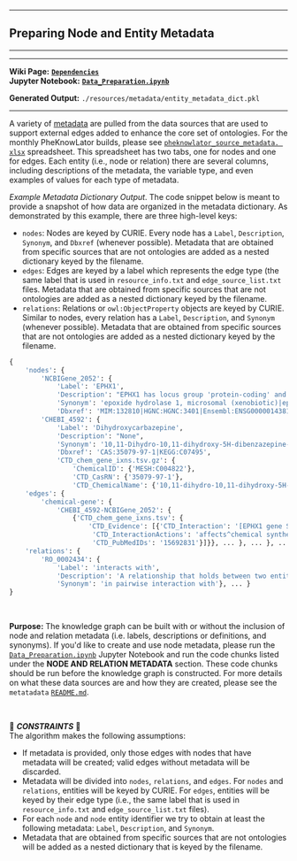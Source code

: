 ***
## Preparing Node and Entity Metadata  
***
***

**Wiki Page:** **[`Dependencies`](https://github.com/callahantiff/PheKnowLator/wiki/Dependencies#node-metadata)**  
**Jupyter Notebook:** **[`Data_Preparation.ipynb`](https://github.com/callahantiff/PheKnowLator/blob/master/notebooks/Data_Preparation.ipynb)**  

**Generated Output:** `./resources/metadata/entity_metadata_dict.pkl`  

___

A variety of <u>metadata</u> are pulled from the data sources that are used to support external edges added to 
enhance the core set of ontologies. For the monthly PheKnowLator builds, please see [`pheknowlator_source_metadata.
xlsx`](https://github.com/callahantiff/PheKnowLator/blob/master/resources/pheknowlator_source_metadata.xlsx) spreadsheet. This spreadsheet has two tabs, one for nodes and one for edges. Each entity (i.e., node or relation) there are several columns, including descriptions of the metadata, the variable type, and even examples of values for each type of metadata.  

*Example Metadata Dictionary Output*. The code snippet below is meant to provide a snapshot of how data are organized in the metadata dictionary. As demonstrated by this example, there are three high-level keys:  
  - `nodes`: Nodes are keyed by CURIE. Every node has a `Label`, `Description`, `Synonym`, and `Dbxref` (whenever possible). Metadata that are obtained from specific sources that are not ontologies are added as a nested dictionary keyed by the filename.   
  - `edges`: Edges are keyed by a label which represents the edge type (the same label that is used in `resource_info.txt` and `edge_source_list.txt` files. Metadata that are obtained from specific sources that are not ontologies are added as a nested dictionary keyed by the filename.    
  - `relations`: Relations or `owl:ObjectProperty` objects are keyed by CURIE. Similar to nodes, every relation has a `Label`, `Description`, and `Synonym` (whenever possible). Metadata that are obtained from specific sources that are not ontologies are added as a nested dictionary keyed by the filename.     

```python
{
    'nodes': {
        'NCBIGene_2052': {
            'Label': 'EPHX1',
            'Description': "EPHX1 has locus group 'protein-coding' and is located on chromosome 1 (1q42.12).",
            'Synonym': 'epoxide hydrolase 1, microsomal (xenobiotic)|epoxide hydratase|EPHX|HYL1|MEHepoxide hydrolase 1|epoxide hydrolase 1 microsomal|EPOX',
            'Dbxref': 'MIM:132810|HGNC:HGNC:3401|Ensembl:ENSG00000143819', ... },
        'CHEBI_4592': {
            'Label': 'Dihydroxycarbazepine',
            'Description': "None",
            'Synonym': '10,11-Dihydro-10,11-dihydroxy-5H-dibenzazepine-5-carboxamide|10,11-Dihydroxycarbamazepine',
            'Dbxref': 'CAS:35079-97-1|KEGG:C07495',
            'CTD_chem_gene_ixns.tsv.gz': {  
                'ChemicalID': {'MESH:C004822'},
                'CTD_CasRN': {'35079-97-1'},
                'CTD_ChemicalName': {'10,11-dihydro-10,11-dihydroxy-5H-dibenzazepine-5-carboxamide'}}, ... }, ... },
    'edges': {
        'chemical-gene': {
            'CHEBI_4592-NCBIGene_2052': {
                {'CTD_chem_gene_ixns.tsv': {
                    'CTD_Evidence': [{'CTD_Interaction': '[EPHX1 gene SNP affects the metabolism of carbamazepine epoxide] which affects the chemical synthesis of 10,11-dihydro-10,11-dihydroxy-5H-dibenzazepine-5-carboxamide',
                     'CTD_InteractionActions': 'affects^chemical synthesis|affects^metabolic processing',
                     'CTD_PubMedIDs': '15692831'}]}}, ... }, ... }, ... }, 
    'relations': {
        'RO_0002434': {
            'Label': 'interacts with',
            'Description': 'A relationship that holds between two entities in which the processes executed by the two entities are causally connected.',
            'Synonym': 'in pairwise interaction with'}, ... }
}
```

<br>

**Purpose:** 
The knowledge graph can be built with or without the inclusion of node and relation metadata (i.e. 
labels, descriptions or definitions, and synonyms). If you'd like to create and use node metadata, please run the 
[`Data_Preparation.ipynb`](https://github.com/callahantiff/PheKnowLator/blob/master/notebooks/Data_Preparation.ipynb)
Jupyter Notebook and run the code chunks listed under the **NODE AND RELATION METADATA** section. These code chunks should be run before the knowledge graph is constructed. For more details on what these data sources are and how they are created, please see the `metatadata` [`README.md`](https://github.com/callahantiff/PheKnowLator/blob/master/resources/node_data/README.md).

<br>

🛑 *<b>CONSTRAINTS</b>* 🛑  
The algorithm makes the following assumptions:
- If metadata is provided, only those edges with nodes that have metadata will be created; valid edges without metadata will be discarded.  
- Metadata will be divided into `nodes`, `relations`, and `edges`. For `nodes` and `relations`, entities will be 
  keyed by CURIE. For `edges`, entities will be keyed by their edge type (i.e., the same label that is used in 
  `resource_info.txt` and `edge_source_list.txt` files).
- For each `node` and `node` entity identifier we try to obtain at least the following metadata: `Label`, 
  `Description`, and `Synonym`.  
- Metadata that are obtained from specific sources that are not ontologies will be added as a nested dictionary that is 
  keyed by the filename.  
